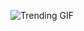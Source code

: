 ![Trending GIF](https://media1.giphy.com/media/v1.Y2lkPThiYjIxNzcyNGt0amhzd21iaWFzcDQ2b2o1Y2s5dTU1dWJpaGFmMXl4eDBuZG1xdSZlcD12MV9naWZzX3NlYXJjaCZjdD1n/ZVik7pBtu9dNS/giphy.gif)
